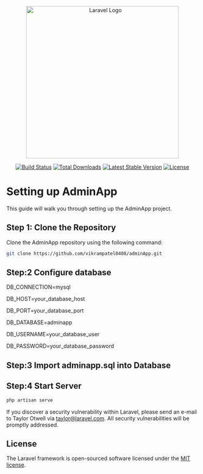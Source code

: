 <p align="center"><a href="https://laravel.com" target="_blank"><img src="https://raw.githubusercontent.com/laravel/art/master/logo-lockup/5%20SVG/2%20CMYK/1%20Full%20Color/laravel-logolockup-cmyk-red.svg" width="400" alt="Laravel Logo"></a></p>

<p align="center">
<a href="https://github.com/laravel/framework/actions"><img src="https://github.com/laravel/framework/workflows/tests/badge.svg" alt="Build Status"></a>
<a href="https://packagist.org/packages/laravel/framework"><img src="https://img.shields.io/packagist/dt/laravel/framework" alt="Total Downloads"></a>
<a href="https://packagist.org/packages/laravel/framework"><img src="https://img.shields.io/packagist/v/laravel/framework" alt="Latest Stable Version"></a>
<a href="https://packagist.org/packages/laravel/framework"><img src="https://img.shields.io/packagist/l/laravel/framework" alt="License"></a>
</p>

# Setting up AdminApp

This guide will walk you through setting up the AdminApp project.

## Step 1: Clone the Repository

Clone the AdminApp repository using the following command:

```bash
git clone https://github.com/vikrampatel0408/adminApp.git
```
## Step:2 Configure database
<p> DB_CONNECTION=mysql </p>
<p> DB_HOST=your_database_host </p>
<p> DB_PORT=your_database_port </p>
<p> DB_DATABASE=adminapp </p>
<p> DB_USERNAME=your_database_user </p>
<p> DB_PASSWORD=your_database_password </p>

## Step:3 Import adminapp.sql into Database 

## Step:4 Start Server
```bash
php artisan serve
```

If you discover a security vulnerability within Laravel, please send an e-mail to Taylor Otwell via [taylor@laravel.com](mailto:taylor@laravel.com). All security vulnerabilities will be promptly addressed.

## License

The Laravel framework is open-sourced software licensed under the [MIT license](https://opensource.org/licenses/MIT).

